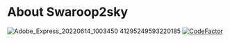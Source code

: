 # About Swaroop2sky
![Adobe_Express_20220614_1003450 41295249593220185](https://user-images.githubusercontent.com/75106252/173498678-e2356377-30a1-48ee-bad5-c466f05cb015.png)
<a href="https://www.codefactor.io/repository/github/swaroop2sky/swaroop2sky.github.io/overview/main"><img src="https://www.codefactor.io/repository/github/swaroop2sky/swaroop2sky.github.io/badge/main" alt="CodeFactor" /></a>
